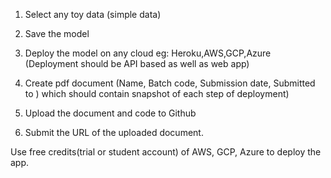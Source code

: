 1. Select any toy data (simple data) 

2. Save the model 

3. Deploy the model on any cloud eg: Heroku,AWS,GCP,Azure (Deployment should be API based as well as web app)

4. Create pdf document (Name, Batch code, Submission date, Submitted to ) which should contain snapshot of each step of deployment)

5. Upload the document and code to Github

6. Submit the URL of the uploaded document.

Use free credits(trial or student account) of AWS, GCP, Azure to deploy the app.
